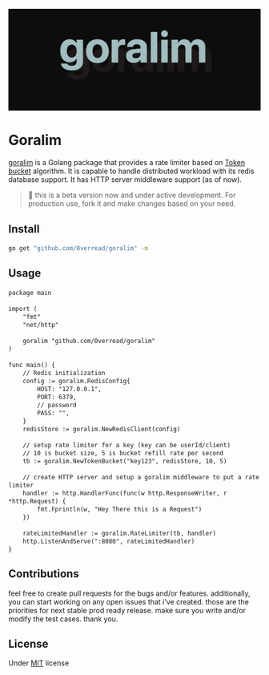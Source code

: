 ![banner](images/banner.png)

# Goralim

[goralim](https://github.com/0verread/goralim) is a Golang package that provides a rate limiter based on [Token bucket](https://en.wikipedia.org/wiki/Token_bucket) algorithm. It is capable to handle distributed workload with its redis database support. It has HTTP server middleware support (as of now).

> 🚧 this is a beta version now and under active development. For production use, fork it and make changes based on your need.

## Install
```bash
go get "github.com/0verread/goralim" -m
```
## Usage

```golang
package main

import (
	"fmt"
	"net/http"

	goralim "github.com/0verread/goralim"
)

func main() {
	// Redis initialization
	config := goralim.RedisConfig{
		HOST: "127.0.0.1",
		PORT: 6379,
		// password
		PASS: "",
	}
	redisStore := goralim.NewRedisClient(config)

	// setup rate limiter for a key (key can be userId/client)
	// 10 is bucket size, 5 is bucket refill rate per second
	tb := goralim.NewTokenBucket("key123", redisStore, 10, 5)

	// create HTTP server and setup a goralim middleware to put a rate limiter
	handler := http.HandlerFunc(func(w http.ResponseWriter, r *http.Request) {
		fmt.Fprintln(w, "Hey There this is a Request")
	})

	rateLimitedHandler := goralim.RateLimiter(tb, handler)
	http.ListenAndServe(":8080", rateLimitedHandler)
}
```

## Contributions

feel free to create pull requests for the bugs and/or features. additionally, you can start working on any open issues that i've created. those are the priorities for next stable prod ready release. make sure you write and/or modify the test cases. thank you.


## License
Under [MIT](LICENSE) license


